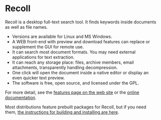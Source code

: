 # Recoll

Recoll is a desktop full-text search tool. It finds keywords inside
documents as well as file names. 

* Versions are available for Linux and MS Windows.
* A WEB front-end with preview and download features can replace or
  supplement the GUI for remote use. 
* It can search most document formats. You may need external applications
  for text extraction. 
* It can reach any storage place: files, archive members, email
  attachments, transparently handling decompression. 
* One click will open the document inside a native editor or display an
  even quicker text preview. 
* The software is free, open source, and licensed under the GPL.

For more detail, see the [features page on the web site](http://www.recoll.org/features.html) or the [online documentation](http://www.recoll.org/doc.html).

Most distributions feature prebuilt packages for Recoll, but if you need them, [the instructions for building and
installing are here](https://www.lesbonscomptes.com/recoll/usermanual/usermanual.html#RCL.INSTALL.BUILDING).
